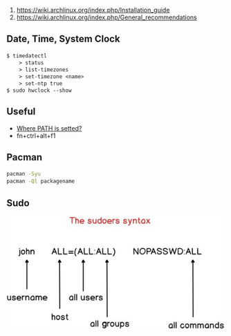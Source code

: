 
1. https://wiki.archlinux.org/index.php/Installation_guide
2. https://wiki.archlinux.org/index.php/General_recommendations

## Date, Time, System Clock
```
$ timedatectl
    > status
    > list-timezones
    > set-timezone <name>
    > set-ntp true
$ sudo hwclock --show
```

## Useful

- [Where PATH is setted?](https://stackoverflow.com/questions/37676849/where-is-path-variable-set-in-ubuntu)
- fn+ctrl+alt+f1

## Pacman

```bash
pacman -Syu
pacman -Ql packagename
```

## Sudo

![sudoers](sudoers.jpg)
